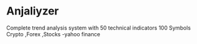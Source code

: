 # Anjaliyzer
Complete trend analysis system with 50 technical indicators 100 Symbols Crypto ,Forex ,Stocks  -yahoo finance
